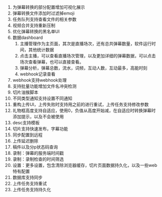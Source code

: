 1. 为弹幕转换的部分配置增加可视化展示
2. 弹幕转换文件添加时过滤掉emoji
3. 任务队列支持查看文件的相关参数
4. 视频合并支持重新压制
5. 优化弹幕转换的黑名单UI
6. 数据dashboard
   1. 主播管理作为主页面，其次是直播场次，还有总共弹幕数量，软件运行时间，其他统计数据
   2. 点击主播，可以查看直播场次管理，以及更加详细的弹幕数据，可以点击场次查看弹幕，也可以直接查看。
   3. 弹幕分析，弹幕总数，流水，词频，互动人数，互动最多，高能时刻
   4. webhook记录查看
7. webhook支持webhook处理
8. 支持批量功能增加文件名冲突检测
9. 切片油猴脚本
10. 不同类型通知支持设置不同通知
11. 重构上传UI，上传失败时支持用之前的进行重试，上传任务支持修改参数
12. 礼物框高度支持自适应，使用0，负值从高度开始减，在自适应时转换弹幕时添加提示，以及不会被使用
13. desc支持模板
14. 切片支持快速发布，字幕功能
15. 同步配置到远程
16. 上传延迟删除
17. 稿件以及分p状态码查询
18. 录制：弹幕的服务端时间戳
19. 录制：录制检查的时间筛选
20. 设置：更多设置，包含清除浏览器缓存，切片页面数据持久化，以及一些web特有配置
21. 数据库支持同步
22. 上传任务支持重试
23. 上传任务支持持久化
